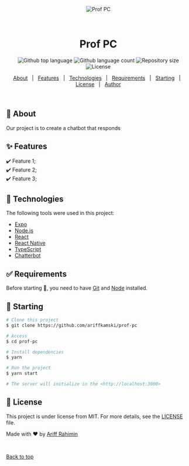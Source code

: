 <div align="center" id="top"> 
  <img src="./.github/app.gif" alt="Prof PC" />

&#xa0;

  <!-- <a href="https://profpc.netlify.app">Demo</a> -->
</div>

<h1 align="center">Prof PC</h1>

<p align="center">
  <img alt="Github top language" src="https://img.shields.io/github/languages/top/{{YOUR_GITHUB_USERNAME}}/prof-pc?color=56BEB8">

  <img alt="Github language count" src="https://img.shields.io/github/languages/count/{{YOUR_GITHUB_USERNAME}}/prof-pc?color=56BEB8">

  <img alt="Repository size" src="https://img.shields.io/github/repo-size/{{YOUR_GITHUB_USERNAME}}/prof-pc?color=56BEB8">

  <img alt="License" src="https://img.shields.io/github/license/{{YOUR_GITHUB_USERNAME}}/prof-pc?color=56BEB8">

  <!-- <img alt="Github issues" src="https://img.shields.io/github/issues/{{YOUR_GITHUB_USERNAME}}/prof-pc?color=56BEB8" /> -->

  <!-- <img alt="Github forks" src="https://img.shields.io/github/forks/{{YOUR_GITHUB_USERNAME}}/prof-pc?color=56BEB8" /> -->

  <!-- <img alt="Github stars" src="https://img.shields.io/github/stars/{{YOUR_GITHUB_USERNAME}}/prof-pc?color=56BEB8" /> -->
</p>

<!-- Status -->

<!-- <h4 align="center">
	🚧  Prof PC 🚀 Under construction...  🚧
</h4>

<hr> -->

<p align="center">
  <a href="#dart-about">About</a> &#xa0; | &#xa0; 
  <a href="#sparkles-features">Features</a> &#xa0; | &#xa0;
  <a href="#rocket-technologies">Technologies</a> &#xa0; | &#xa0;
  <a href="#white_check_mark-requirements">Requirements</a> &#xa0; | &#xa0;
  <a href="#checkered_flag-starting">Starting</a> &#xa0; | &#xa0;
  <a href="#memo-license">License</a> &#xa0; | &#xa0;
  <a href="https://github.com/ariffkamski" target="_blank">Author</a>
</p>

<br>

## :dart: About

Our project is to create a chatbot that responds

## :sparkles: Features

:heavy_check_mark: Feature 1;\
:heavy_check_mark: Feature 2;\
:heavy_check_mark: Feature 3;

## :rocket: Technologies

The following tools were used in this project:

- [Expo](https://expo.io/)
- [Node.js](https://nodejs.org/en/)
- [React](https://pt-br.reactjs.org/)
- [React Native](https://reactnative.dev/)
- [TypeScript](https://www.typescriptlang.org/)
- [Chatterbot](https://chatterbot.readthedocs.io/)

## :white_check_mark: Requirements

Before starting :checkered_flag:, you need to have [Git](https://git-scm.com) and [Node](https://nodejs.org/en/) installed.

## :checkered_flag: Starting

```bash
# Clone this project
$ git clone https://github.com/ariffkamski/prof-pc

# Access
$ cd prof-pc

# Install dependencies
$ yarn

# Run the project
$ yarn start

# The server will initialize in the <http://localhost:3000>
```

## :memo: License

This project is under license from MIT. For more details, see the [LICENSE](LICENSE.md) file.

Made with :heart: by <a href="https://github.com/ariffkamski" target="_blank">Ariff Rahimin</a>

&#xa0;

<a href="#top">Back to top</a>
